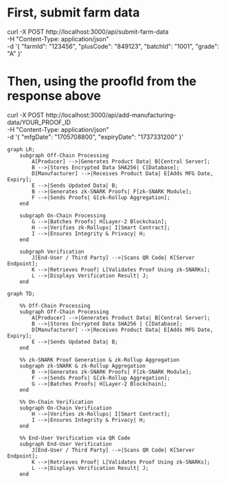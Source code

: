 # First, submit farm data

curl -X POST http://localhost:3000/api/submit-farm-data \
-H "Content-Type: application/json" \
-d '{
"farmId": "123456",
"plusCode": "849123",
"batchId": "1001",
"grade": "A"
}'

# Then, using the proofId from the response above

curl -X POST http://localhost:3000/api/add-manufacturing-data/YOUR_PROOF_ID \
-H "Content-Type: application/json" \
-d '{
"mfgDate": "1705708800",
"expiryDate": "1737331200"
}'

```mermaid
graph LR;
    subgraph Off-Chain Processing
        A[Producer] -->|Generates Product Data| B[Central Server];
        B -->|Stores Encrypted Data SHA256| C[Database];
        D[Manufacturer] -->|Receives Product Data| E[Adds MFG Date, Expiry];
        E -->|Sends Updated Data| B;
        B -->|Generates zk-SNARK Proofs| F[zk-SNARK Module];
        F -->|Sends Proofs| G[zk-Rollup Aggregation];
    end

    subgraph On-Chain Processing
        G -->|Batches Proofs| H[Layer-2 Blockchain];
        H -->|Verifies zk-Rollups| I[Smart Contract];
        I -->|Ensures Integrity & Privacy| H;
    end

    subgraph Verification
        J[End-User / Third Party] -->|Scans QR Code| K[Server Endpoint];
        K -->|Retrieves Proof| L[Validates Proof Using zk-SNARKs];
        L -->|Displays Verification Result| J;
    end
```


```mermaid
graph TD;

    %% Off-Chain Processing
    subgraph Off-Chain Processing
        A[Producer] -->|Generates Product Data| B[Central Server];
        B -->|Stores Encrypted Data SHA256 | C[Database];
        D[Manufacturer] -->|Receives Product Data| E[Adds MFG Date, Expiry];
        E -->|Sends Updated Data| B;
    end

    %% zk-SNARK Proof Generation & zk-Rollup Aggregation
    subgraph zk-SNARK & zk-Rollup Aggregation
        B -->|Generates zk-SNARK Proofs| F[zk-SNARK Module];
        F -->|Sends Proofs| G[zk-Rollup Aggregation];
        G -->|Batches Proofs| H[Layer-2 Blockchain];
    end

    %% On-Chain Verification
    subgraph On-Chain Verification
        H -->|Verifies zk-Rollups| I[Smart Contract];
        I -->|Ensures Integrity & Privacy| H;
    end

    %% End-User Verification via QR Code
    subgraph End-User Verification
        J[End-User / Third Party] -->|Scans QR Code| K[Server Endpoint];
        K -->|Retrieves Proof| L[Validates Proof Using zk-SNARKs];
        L -->|Displays Verification Result| J;
    end
```
